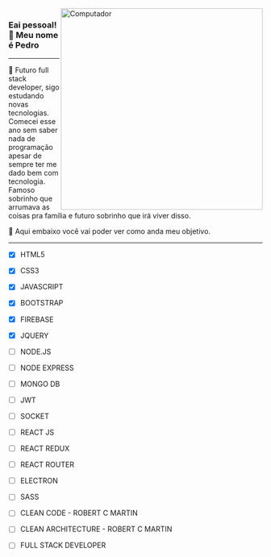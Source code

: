 
<img src="https://uploads.sitepoint.com/wp-content/uploads/2019/11/1573610895python-job.png" min-width="400px" max-width="400px" width="400px" align="right" alt="Computador">


### Eai pessoal! 👋 Meu nome é Pedro

<hr> 

💬 Futuro full stack developer, sigo estudando novas tecnologias. Comecei esse ano sem saber nada de programação apesar de sempre ter me dado bem com tecnologia. Famoso sobrinho que arrumava as coisas pra família e futuro sobrinho que irá viver disso.

🚀 Aqui embaixo você vai poder ver como anda meu objetivo.

<hr>

- [x] HTML5
- [x] CSS3
- [x] JAVASCRIPT
- [x] BOOTSTRAP
- [x] FIREBASE
- [x] JQUERY
- [ ] NODE.JS
- [ ] NODE EXPRESS
- [ ] MONGO DB
- [ ] JWT
- [ ] SOCKET
- [ ] REACT JS
- [ ] REACT REDUX
- [ ] REACT ROUTER
- [ ] ELECTRON
- [ ] SASS
- [ ] CLEAN CODE - ROBERT C MARTIN
- [ ] CLEAN ARCHITECTURE - ROBERT C MARTIN
- [ ] FULL STACK DEVELOPER


